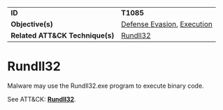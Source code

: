 |||
|---------|------------------------|
|**ID**|**T1085**|
|**Objective(s)**| [Defense Evasion](https://github.com/MAECProject/malware-behaviors/tree/master/defense-evasion), [Execution](https://github.com/MAECProject/malware-behaviors/tree/master/execution)|
|**Related ATT&CK Technique(s)**|[Rundll32](https://attack.mitre.org/techniques/T1085)|

Rundll32
========
Malware may use the Rundll32.exe program to execute binary code. 

See ATT&CK: [**Rundll32**](https://attack.mitre.org/techniques/T1085).